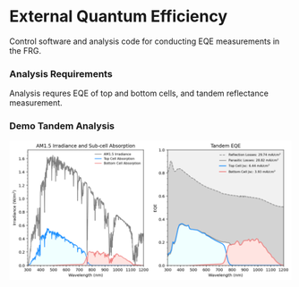 # External Quantum Efficiency
Control software and analysis code for conducting EQE measurements in the FRG.

### Analysis Requirements
Analysis requres EQE of top and bottom cells, and tandem reflectance measurement.

### Demo Tandem Analysis
![top view](images/demo_figure.png)
